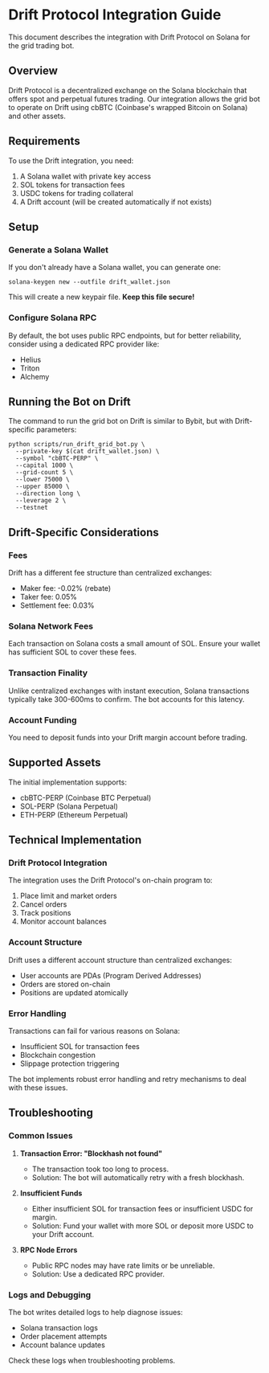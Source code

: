 # Drift Protocol Integration Guide

This document describes the integration with Drift Protocol on Solana for the grid trading bot.

## Overview

Drift Protocol is a decentralized exchange on the Solana blockchain that offers spot and perpetual futures trading. Our integration allows the grid bot to operate on Drift using cbBTC (Coinbase's wrapped Bitcoin on Solana) and other assets.

## Requirements

To use the Drift integration, you need:

1. A Solana wallet with private key access
2. SOL tokens for transaction fees
3. USDC tokens for trading collateral
4. A Drift account (will be created automatically if not exists)

## Setup

### Generate a Solana Wallet

If you don't already have a Solana wallet, you can generate one:

```
solana-keygen new --outfile drift_wallet.json
```

This will create a new keypair file. **Keep this file secure!**

### Configure Solana RPC

By default, the bot uses public RPC endpoints, but for better reliability, consider using a dedicated RPC provider like:

- Helius
- Triton
- Alchemy

## Running the Bot on Drift

The command to run the grid bot on Drift is similar to Bybit, but with Drift-specific parameters:

```
python scripts/run_drift_grid_bot.py \
  --private-key $(cat drift_wallet.json) \
  --symbol "cbBTC-PERP" \
  --capital 1000 \
  --grid-count 5 \
  --lower 75000 \
  --upper 85000 \
  --direction long \
  --leverage 2 \
  --testnet
```

## Drift-Specific Considerations

### Fees

Drift has a different fee structure than centralized exchanges:

- Maker fee: -0.02% (rebate)
- Taker fee: 0.05%
- Settlement fee: 0.03%

### Solana Network Fees

Each transaction on Solana costs a small amount of SOL. Ensure your wallet has sufficient SOL to cover these fees.

### Transaction Finality

Unlike centralized exchanges with instant execution, Solana transactions typically take 300-600ms to confirm. The bot accounts for this latency.

### Account Funding

You need to deposit funds into your Drift margin account before trading.

## Supported Assets

The initial implementation supports:

- cbBTC-PERP (Coinbase BTC Perpetual)
- SOL-PERP (Solana Perpetual)
- ETH-PERP (Ethereum Perpetual)

## Technical Implementation

### Drift Protocol Integration

The integration uses the Drift Protocol's on-chain program to:

1. Place limit and market orders
2. Cancel orders
3. Track positions
4. Monitor account balances

### Account Structure

Drift uses a different account structure than centralized exchanges:

- User accounts are PDAs (Program Derived Addresses)
- Orders are stored on-chain
- Positions are updated atomically

### Error Handling

Transactions can fail for various reasons on Solana:

- Insufficient SOL for transaction fees
- Blockchain congestion
- Slippage protection triggering

The bot implements robust error handling and retry mechanisms to deal with these issues.

## Troubleshooting

### Common Issues

1. **Transaction Error: "Blockhash not found"**
   - The transaction took too long to process.
   - Solution: The bot will automatically retry with a fresh blockhash.

2. **Insufficient Funds**
   - Either insufficient SOL for transaction fees or insufficient USDC for margin.
   - Solution: Fund your wallet with more SOL or deposit more USDC to your Drift account.

3. **RPC Node Errors**
   - Public RPC nodes may have rate limits or be unreliable.
   - Solution: Use a dedicated RPC provider.

### Logs and Debugging

The bot writes detailed logs to help diagnose issues:

- Solana transaction logs
- Order placement attempts
- Account balance updates

Check these logs when troubleshooting problems.
